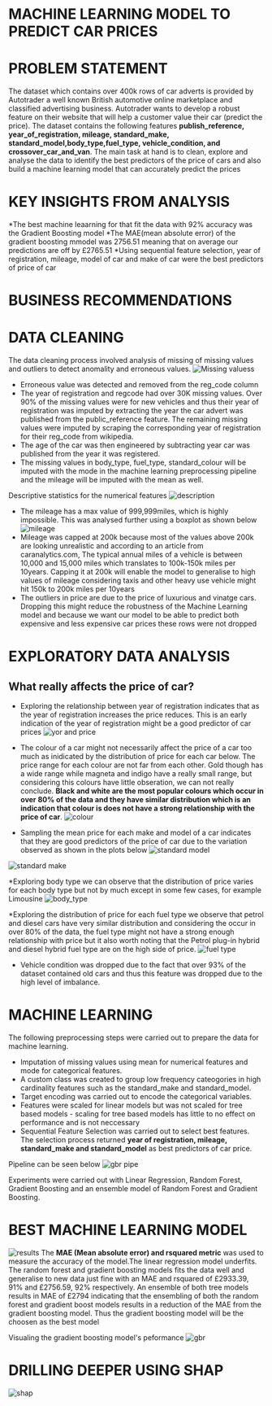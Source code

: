# MACHINE LEARNING MODEL TO PREDICT CAR PRICES

# PROBLEM STATEMENT
The dataset which contains over 400k rows of car adverts is provided by Autotrader a well known British automotive online marketplace and classified advertising business. Autotrader wants to develop a robust feature on their website that will help a customer value their car (predict the price). The dataset contains the following features **publish_reference, year_of_registration, mileage, standard_make, standard_model,body_type,fuel_type, vehicle_condition, and crossover_car_and_van**. The main task at hand is to clean, explore and analyse the data to identify the best predictors of the price of cars and also build a machine learning model that can accurately predict the prices

# KEY INSIGHTS FROM ANALYSIS
*The best machine leaarning for that fit the data with 92% accuracy was the Gradient Boosting model
*The MAE(mean absolute error) of the gradient boosting mmodel was 2756.51 meaning that on average our predictions are off by £2765.51
*Using sequential feature selection, year of registration, mileage, model of car and make of car were the best predictors of price of car

# BUSINESS RECOMMENDATIONS




# DATA CLEANING
The data cleaning process involved analysis of missing of missing values and outliers to detect anomality and erroneous values.
![Missing valuess](https://github.com/user-attachments/assets/7134d359-19ff-405e-b61f-3973628b7cf9)
* Erroneous value was detected and removed from the reg_code column
* The year of registration and regcode had over 30K missing values. Over 90% of the missing values were for new vehicles and thus their year of registration was imputed by extracting the year the car advert was published from the public_reference feature. The remaining missing values were imputed  by scraping the corresponding year of registration for their reg_code from wikipedia.
* The age of the car was then engineered by subtracting year car was published from the year it was registered.
* The missing values in body_type, fuel_type, standard_colour will be imputed with the mode in the machine learning preprocessing pipeline  and the mileage will be imputed with the mean as well.
  
Descriptive statistics for the numerical features
![description](https://github.com/user-attachments/assets/fbcbb58e-6f6b-416c-8ab7-a727572f5417)
* The mileage has a max value of 999,999miles, which is highly impossible. This was analysed further using a boxplot as shown below
![mileage](https://github.com/user-attachments/assets/16c2bf74-4c87-4ac5-9cf7-fd9163dc9d64)
* Mileage was capped at 200k because most of the values above 200k are looking unrealistic and according to an article from caranalytics.com, The typical annual miles of a vehicle is between 10,000 and 15,000 miles which translates to 100k-150k miles per 10years. Capping it at 200k will enable the model to generalise to high values of mileage considering taxis and other heavy use vehicle might hit 150k to 200k miles per 10years
* The outliers in price are due to the price of luxurious and vinatge cars. Dropping this might reduce the robustness of the Machine Learning model and because we want our model to be able to predict both expensive and less expensive car prices these rows were not dropped

# EXPLORATORY DATA ANALYSIS
## What really affects the price of car? 
* Exploring the relationship between year of registration indicates that as the year of registration increases the price reduces. This is an early indication of the year of registration might be a good predictor of car prices
![yor and price](https://github.com/user-attachments/assets/4823a0d4-83db-4068-9ccf-e9812291037f)
* The colour of a car might not necessarily affect the price of a car too much as inidicated by the distribution of price for each car below. The price range for each colour are not far from each other. Gold though has a wide range while magneta and indigo have a really small range, but considering this colours have little obseration, we can not really conclude. **Black and white are the most popular colours which occur in over 80% of the data and they have similar distribution which is an indication that colour is does not have a strong relationship with the price of car**.
![colour](https://github.com/user-attachments/assets/2312118b-3cc1-4bed-bede-846f2976336c)

* Sampling the mean price for each make and model of a car indicates that they are good predictors of the price of car due to the variation observed as shown in the plots below
![standard model](https://github.com/user-attachments/assets/59817174-f64d-47e3-ad78-36fc0ef1d04d)

![standard make](https://github.com/user-attachments/assets/44c2d188-d755-420b-9ef2-cc92b6967090)

*Exploring body type we can observe that the distribution of price varies for each body type but not by much except in some few cases, for example Limousine
![body_type](https://github.com/user-attachments/assets/db996206-db32-4471-8162-02fc29037cb4)

*Exploring the distribution of price for each fuel type we observe that petrol and diesel cars have very similar distribution and considering the occur in over 80% of the data, the fuel type might not have a strong enough relationship with price but it also worth noting that the Petrol plug-in hybrid and diesel hybrid fuel type are on the high side of price.
![fuel type](https://github.com/user-attachments/assets/d53ceff7-ea4e-4d95-9892-95b88ca63169)

* Vehicle condition was dropped due to the fact that over 93% of the dataset contained old cars and thus this feature was dropped due to the high level of imbalance.


# MACHINE LEARNING
The following preprocessing steps were carried out to prepare the data for machine learning.
* Imputation of missing values using mean for numerical features and mode for categorical features.
* A custom class was created to group low frequency cateogories in high cardinality features such as the standard_make and standard_model.
* Target encoding was carried out to encode the categorical variables.
* Features were scaled for linear models but was not scaled for tree based models - scaling for tree based models has little to no effect on performance and is not neccessary
* Sequential Feature Selection was carried out to select best features. The selection process returned **year of registration, mileage, standard_make and standard_model**
 as best predictors of car price.

Pipeline can be seen below
![gbr pipe](https://github.com/user-attachments/assets/d5b7af17-b13b-416f-9627-3be7ca58d524)

Experiments were carried out with Linear Regression, Random Forest, Gradient Boosting and an ensemble model of Random Forest and Gradient Boosting.

# BEST MACHINE LEARNING MODEL
![results](https://github.com/user-attachments/assets/a5f9077f-2de4-423d-bb7d-80f352589310)
The **MAE (Mean absolute error) and rsquared metric** was used to measure the accuracy of the model.The linear regression model underfits. The random forest and gradient boosting models fits the data well and generalise to new data just fine with an MAE and rsquared of £2933.39, 91% and £2756.59, 92% respectively. An ensemble of both tree models results in MAE of £2794 indicating that the ensembling of both the random forest and gradient boost models results in a reduction of the MAE from the gradient boosting model. Thus the gradient boosting model will be the choosen as the best model

Visualing the gradient boosting model's peformance
![gbr ](https://github.com/user-attachments/assets/4539383c-0a6f-4c69-b5ca-f220400cf041)

# DRILLING DEEPER USING SHAP
![shap](https://github.com/user-attachments/assets/ce91743e-0d2e-46d5-81b9-f0dd33b5f3aa)


